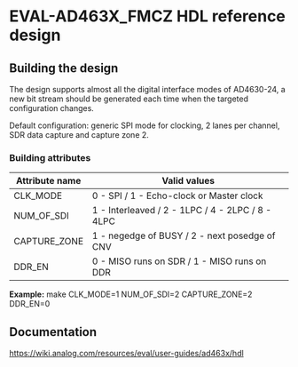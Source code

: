 
# EVAL-AD463X_FMCZ HDL reference design

## Building the design

The design supports almost all the digital interface modes of AD4630-24, a new
bit stream should be generated each time when the targeted configuration changes.

Default configuration: generic SPI mode for clocking, 2 lanes per channel, SDR 
data capture and capture zone 2. 

### Building attributes

|  Attribute name |                Valid values                       |
| --------------- | ------------------------------------------------- |
|  CLK_MODE       |  0 - SPI / 1 - Echo-clock or Master clock         |
|  NUM_OF_SDI     |  1 - Interleaved / 2 - 1LPC / 4 - 2LPC / 8 - 4LPC |
|  CAPTURE_ZONE   |  1 - negedge of BUSY / 2 - next posedge of CNV    |
|  DDR_EN         |  0 - MISO runs on SDR / 1 - MISO runs on DDR      |

**Example:** make CLK_MODE=1 NUM_OF_SDI=2 CAPTURE_ZONE=2 DDR_EN=0

## Documentation

https://wiki.analog.com/resources/eval/user-guides/ad463x/hdl

